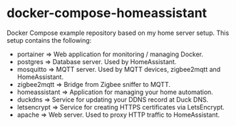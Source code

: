 # docker-compose-homeassistant
Docker Compose example repository based on my home server setup.
This setup contains the following:
- portainer => Web application for monitoring / managing Docker.
- postgres => Database server. Used by HomeAssistant.
- mosquitto => MQTT server. Used by MQTT devices, zigbee2mqtt and HomeAssistant. 
- zigbee2mqtt => Bridge from Zigbee sniffer to MQTT.
- homeassistant => Application for managing your home automation.
- duckdns => Service for updating your DDNS record at Duck DNS.
- letsencrypt => Service for creating HTTPS certificates via LetsEncrypt.
- apache => Web server. Used to proxy HTTP traffic to HomeAssistant.
